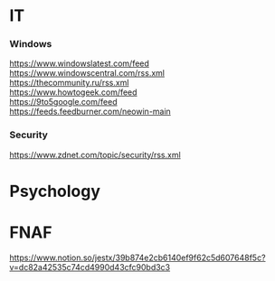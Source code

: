 # IT
### Windows
https://www.windowslatest.com/feed
<br>
https://www.windowscentral.com/rss.xml
<br>
https://thecommunity.ru/rss.xml
<br>
https://www.howtogeek.com/feed
<br>
https://9to5google.com/feed
<br>
https://feeds.feedburner.com/neowin-main

### Security
https://www.zdnet.com/topic/security/rss.xml

# Psychology

# FNAF

https://www.notion.so/jestx/39b874e2cb6140ef9f62c5d607648f5c?v=dc82a42535c74cd4990d43cfc90bd3c3
